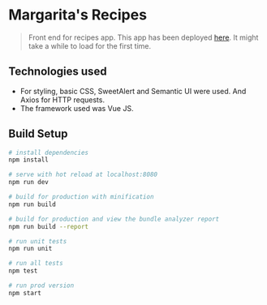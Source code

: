 # Margarita's Recipes

> Front end for recipes app.
This app has been deployed [here](https://recipes-margarita.herokuapp.com/). It might take a while to load for the first time.

## Technologies used
* For styling, basic CSS, SweetAlert and Semantic UI were used. And Axios for HTTP requests.
* The framework used was Vue JS.

## Build Setup

``` bash
# install dependencies
npm install

# serve with hot reload at localhost:8080
npm run dev

# build for production with minification
npm run build

# build for production and view the bundle analyzer report
npm run build --report

# run unit tests
npm run unit

# run all tests
npm test

# run prod version
npm start
```

